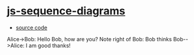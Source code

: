 # [js-sequence-diagrams](https://bramp.github.io/js-sequence-diagrams/)
- [source code](https://raw.githubusercontent.com/humangas/mkdocs-custom/master/docs/js-sequence-diagrams.md)

<script src="https://cdnjs.cloudflare.com/ajax/libs/raphael/2.2.1/raphael.min.js"></script>
<script src="https://cdnjs.cloudflare.com/ajax/libs/underscore.js/1.8.3/underscore-min.js"></script>
<script src="https://cdnjs.cloudflare.com/ajax/libs/js-sequence-diagrams/1.0.6/sequence-diagram-min.js"></script>

<div class="diagram">
Alice->Bob: Hello Bob, how are you?
Note right of Bob: Bob thinks
Bob-->Alice: I am good thanks!
</div>

<script>
$(".diagram").sequenceDiagram({theme: 'simple'});
</script>
